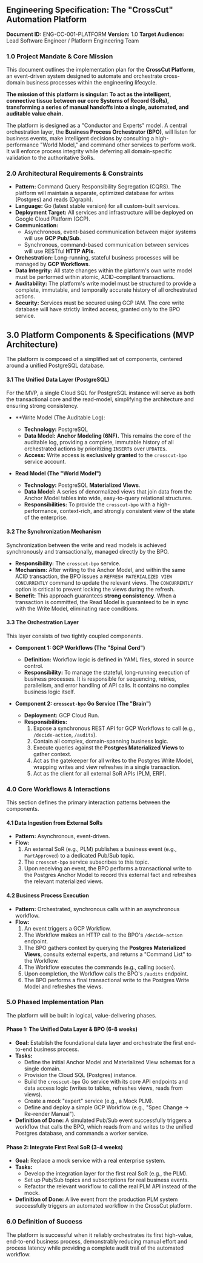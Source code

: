 ## Engineering Specification: The "CrossCut" Automation Platform

**Document ID:** ENG-CC-001-PLATFORM
**Version:** 1.0
**Target Audience:** Lead Software Engineer / Platform Engineering Team

### 1.0 Project Mandate & Core Mission

This document outlines the implementation plan for the **CrossCut Platform**, an event-driven system designed to automate and orchestrate cross-domain business processes within the engineering lifecycle.

**The mission of this platform is singular: To act as the intelligent, connective tissue between our core Systems of Record (SoRs), transforming a series of manual handoffs into a single, automated, and auditable value chain.**

The platform is designed as a "Conductor and Experts" model. A central orchestration layer, the **Business Process Orchestrator (BPO)**, will listen for business events, make intelligent decisions by consulting a high-performance "World Model," and command other services to perform work. It will enforce process integrity while deferring all domain-specific validation to the authoritative SoRs.

### 2.0 Architectural Requirements & Constraints

*   **Pattern:** Command Query Responsibility Segregation (CQRS). The platform will maintain a separate, optimized database for writes (Postgres) and reads (Dgraph).
*   **Language:** Go (latest stable version) for all custom-built services.
*   **Deployment Target:** All services and infrastructure will be deployed on Google Cloud Platform (GCP).
*   **Communication:**
    *   Asynchronous, event-based communication between major systems will use **GCP Pub/Sub**.
    *   Synchronous, command-based communication between services will use RESTful **HTTP APIs**.
*   **Orchestration:** Long-running, stateful business processes will be managed by **GCP Workflows**.
*   **Data Integrity:** All state changes within the platform's own write model must be performed within atomic, ACID-compliant transactions.
*   **Auditability:** The platform's write model must be structured to provide a complete, immutable, and temporally accurate history of all orchestrated actions.
*   **Security:** Services must be secured using GCP IAM. The core write database will have strictly limited access, granted only to the BPO service.

## 3.0 Platform Components & Specifications (MVP Architecture)

The platform is composed of a simplified set of components, centered around a unified PostgreSQL database.

#### 3.1 The Unified Data Layer (PostgreSQL)

For the MVP, a single Cloud SQL for PostgreSQL instance will serve as both the transactional core and the read-model, simplifying the architecture and ensuring strong consistency.

*   **Write Model (The Auditable Log):
    *   **Technology:** PostgreSQL
    *   **Data Model:** **Anchor Modeling (6NF).** This remains the core of the auditable log, providing a complete, immutable history of all orchestrated actions by prioritizing `INSERT`s over `UPDATE`s.
    *   **Access:** Write access is **exclusively granted** to the `crosscut-bpo` service account.

*   **Read Model (The "World Model")**
    *   **Technology:** PostgreSQL **Materialized Views**.
    *   **Data Model:** A series of denormalized views that join data from the Anchor Model tables into wide, easy-to-query relational structures.
    *   **Responsibilities:** To provide the `crosscut-bpo` with a high-performance, context-rich, and strongly consistent view of the state of the enterprise.

#### 3.2 The Synchronization Mechanism

Synchronization between the write and read models is achieved synchronously and transactionally, managed directly by the BPO.

*   **Responsibility:** The `crosscut-bpo` service.
*   **Mechanism:** After writing to the Anchor Model, and within the same ACID transaction, the BPO issues a `REFRESH MATERIALIZED VIEW CONCURRENTLY` command to update the relevant views. The `CONCURRENTLY` option is critical to prevent locking the views during the refresh.
*   **Benefit:** This approach guarantees **strong consistency**. When a transaction is committed, the Read Model is guaranteed to be in sync with the Write Model, eliminating race conditions.

#### 3.3 The Orchestration Layer

This layer consists of two tightly coupled components.

*   **Component 1: GCP Workflows (The "Spinal Cord")**
    *   **Definition:** Workflow logic is defined in YAML files, stored in source control.
    *   **Responsibility:** To manage the stateful, long-running execution of business processes. It is responsible for sequencing, retries, parallelism, and error handling of API calls. It contains no complex business logic itself.

*   **Component 2: `crosscut-bpo` Go Service (The "Brain")**
    *   **Deployment:** GCP Cloud Run.
    *   **Responsibilities:**
        1.  Expose a synchronous REST API for GCP Workflows to call (e.g., `/decide-action`, `/audits`).
        2.  Contain all complex, domain-spanning business logic.
        3.  Execute queries against the **Postgres Materialized Views** to gather context.
        4.  Act as the gatekeeper for all writes to the Postgres Write Model, wrapping writes and view refreshes in a single transaction.
        5.  Act as the client for all external SoR APIs (PLM, ERP).

### 4.0 Core Workflows & Interactions

This section defines the primary interaction patterns between the components.

#### 4.1 Data Ingestion from External SoRs
*   **Pattern:** Asynchronous, event-driven.
*   **Flow:**
    1.  An external SoR (e.g., PLM) publishes a business event (e.g., `PartApproved`) to a dedicated Pub/Sub topic.
    2.  The `crosscut-bpo` service subscribes to this topic.
    3.  Upon receiving an event, the BPO performs a transactional write to the Postgres Anchor Model to record this external fact and refreshes the relevant materialized views.

#### 4.2 Business Process Execution
*   **Pattern:** Orchestrated, synchronous calls within an asynchronous workflow.
*   **Flow:**
    1.  An event triggers a GCP Workflow.
    2.  The Workflow makes an HTTP call to the BPO's `/decide-action` endpoint.
    3.  The BPO gathers context by querying the **Postgres Materialized Views**, consults external experts, and returns a "Command List" to the Workflow.
    4.  The Workflow executes the commands (e.g., calling `DocGen`).
    5.  Upon completion, the Workflow calls the BPO's `/audits` endpoint.
    6.  The BPO performs a final transactional write to the Postgres Write Model and refreshes the views.

### 5.0 Phased Implementation Plan

The platform will be built in logical, value-delivering phases.

#### Phase 1: The Unified Data Layer & BPO (6-8 weeks)
*   **Goal:** Establish the foundational data layer and orchestrate the first end-to-end business process.
*   **Tasks:**
    *   Define the initial Anchor Model and Materialized View schemas for a single domain.
    *   Provision the Cloud SQL (Postgres) instance.
    *   Build the `crosscut-bpo` Go service with its core API endpoints and data access logic (writes to tables, refreshes views, reads from views).
    *   Create a mock "expert" service (e.g., a Mock PLM).
    *   Define and deploy a simple GCP Workflow (e.g., "Spec Change -> Re-render Manual").
*   **Definition of Done:** A simulated Pub/Sub event successfully triggers a workflow that calls the BPO, which reads from and writes to the unified Postgres database, and commands a worker service.

#### Phase 2: Integrate First Real SoR (3-4 weeks)
*   **Goal:** Replace a mock service with a real enterprise system.
*   **Tasks:**
    *   Develop the integration layer for the first real SoR (e.g., the PLM).
    *   Set up Pub/Sub topics and subscriptions for real business events.
    *   Refactor the relevant workflow to call the real PLM API instead of the mock.
*   **Definition of Done:** A live event from the production PLM system successfully triggers an automated workflow in the CrossCut platform.

### 6.0 Definition of Success
The platform is successful when it reliably orchestrates its first high-value, end-to-end business process, demonstrably reducing manual effort and process latency while providing a complete audit trail of the automated workflow.